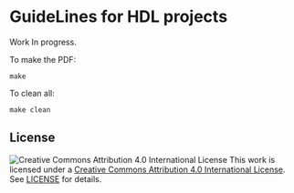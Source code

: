 # GuideLines for HDL projects

Work In progress.

To make the PDF:
```
make
```

To clean all:
```
make clean
```

## License

![Creative Commons Attribution 4.0 International License](https://i.creativecommons.org/l/by/4.0/88x31.png)
This work is licensed under a [Creative Commons Attribution 4.0 International License](http://creativecommons.org/licenses/by/4.0).
See [LICENSE](LICENSE) for details.
